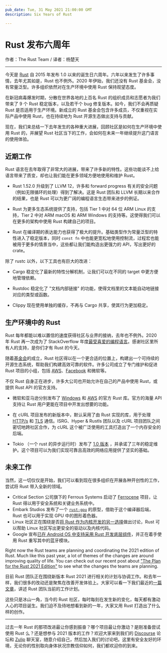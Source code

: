 ```yaml
---
pub_date: Tue, 31 May 2021 21:00:00 GMT
description: Six Years of Rust

---
```


# Rust 发布六周年

作者：The Rust Team / 译者：杨楚天

---

今天是 [Rust] 自 2015 年发布 1.0 以来的诞生日六周年。六年以来发生了许多事情，去年尤其如是，Rust 也不例外。2020 年伊始，我们还没有 Rust 基金会，没有常量泛型。许多组织依然对在生产环境中使用 Rust 保持观望态度。

在新冠病毒爆发时期，分散在世界各地的上百名 Rust 的组织成员和志愿者为我们带来了 9 个 Rust 稳定版本，以及若干个 bug 修复版本。如今，我们不会再质疑 Rust 是否适用于生产环境。新成立的 Rust 基金会包含许多成员，不仅重视在实际产品中使用 Rust，也在持续地为 Rust 开源生态做出支持与贡献。

现在，我们来总结一下去年发生的各种重大进展，回顾社区是如何在生产环境中使用 Rust 的，并展望 Rust 社区当下的工作，会如何在未来一年继续提升这门语言的使用体验。

[rust]: https://www.rust-lang.org

## 近期工作

Rust 语言在去年取得了非常大的进展，带来了许多新的特性。这些功能谈不上给语言带来了质变，却也让我们能在更多领域方便地使用和维护 Rust。

- Rust 1.52.0 升级到了 LLVM 12，许多和 forward progress 有关的安全问题（例如无限循环的处理）得到了解决。这是 Rust 团队和 LLVM 长期以来合作的结果，也是 Rust 可以为更广阔的编程语言生态带来进步的例证。

- Rust 为更多生态系统提供了支持，包括 Tier 1 中对 64 位 ARM Linux 的支持，Tier 2 中对 ARM macOS 和 ARM Windows 的支持等。这使得我们可以在更多的架构中使用 Rust 构建自己的项目。

- Rust 在编译期的表达能力也获得了极大的提升。基础类型作为常量泛型的特性进入了稳定版本，同时 `const fn` 中也能更宽松地使用控制流，过程宏也能被用于更多的情景当中，这些都让我们能构造出更强力的 API，写出更好的 crate。

除了 rustc 以外，以下工具也有巨大的改进：

- Cargo 稳定化了最新的特性分解机制，让我们可以在不同的 target 中更方便地管理依赖。

- Rustdoc 稳定化了 "文档内部链接" 的功能，使得文档里的文本能自动地链接对应的类型或函数。

- Clippy 现在使用单独的缓存，不再与 Cargo 共享，使其行为更加稳定。


## 生产环境中的 Rust 

Rust 每年都能以难以置信的速度获得社区与业界的接纳，去年也不例外。2020 年 Rust 再一次成为了 StackOverflow 年度[最受喜爱的编程语言][stackoverflow]。感谢社区里所有人的支持，是你们才有 Rust 的今天。

随着[基金会][rust foundation]的成立，Rust 社区得以在一个更合适的位置上，构建出一个可持续的开源生态系统，帮助我们构建高效可靠的软件。许多公司成立了专门维护和促进 Rust 项目的小组，包括 [AWS](https://aws.amazon.com/blogs/opensource/how-our-aws-rust-team-will-contribute-to-rusts-future-successes/)、[Facebook](https://engineering.fb.com/2021/04/29/developer-tools/rust/) 和微软等。

不仅 Rust 自身正在进步，许多大公司也开始允许在自己的产品中使用 Rust，或提供 Rust API 的官方支持。

- 微软和亚马逊分别发布了 [Windows] 和 [AWS] 的官方 Rust 库。官方的海量 API 支持让 Rust 用户更能在项目中开发出想要的功能。

- 在 cURL 项目发布的新版本中，默认采用了由 Rust 实现的库，用于处理 [HTTP/s] 和 [TLS] 通信。ISRG、Hyper & Rustls 团队以及 cURL 项目团队之间密切地跨社区合作，为 cURL 这个被广泛使用的工具打造出了一个内存安全的后端。

- Tokio （一个 rust 的异步运行时）发布了 [1.0 版本][tokio-1.0] ，并承诺了三年的稳定维护。这个项目可以为我们实现可靠且高效的网络应用提供了坚实的基础。

[stackoverflow]: https://stackoverflow.blog/2020/06/05/why-the-developers-who-use-rust-love-it-so-much/
[tokio-1.0]: https://tokio.rs/blog/2020-12-tokio-1-0
[http/s]: https://daniel.haxx.se/blog/2020/10/09/rust-in-curl-with-hyper/
[tls]: https://daniel.haxx.se/blog/2021/02/09/curl-supports-rustls/
[rust foundation]: https://foundation.rust-lang.org/posts/2021-02-08-hello-world/
[windows]:https://github.com/microsoft/windows-rs
[aws]: https://github.com/awslabs/aws-sdk-rust

## 未来工作

当然，这一切仅仅是开始，我们可以看到现在很多组织在开展各种开创性的工作，尝试将 Rust 带入全新的领域。

- Critical Section 公司旗下的 Ferrous Systems 启动了 [Ferrocene] 项目，让 Rust 得以用于安全系统和关键业务系统中。
- Embark Studios 发布了一个 [`rust-gpu`] 的原型，借助于这个编译器后端，Rust 也可以用于实现 GPU 中的图形着色器。
- Linux 社区正在围绕是否[将 Rust 作为内核开发的另一选择][linux-rust]做出讨论，Rust 可以帮助 Linux 社区写出更安全的驱动以及内核代码。
- Google 宣布[已在 Android OS 中支持采用 Rust 开发底层组件][android-rust]，并正在着手使用 Rust 重写其中的蓝牙模块。

Right now the Rust teams are planning and coordinating the 2021 edition of Rust. Much like this past year, a lot of themes of the changes are around improving quality of life. You can check out our recent post about ["The Plan for the Rust 2021 Edition"][edition-plan] to see what the changes the teams are planning.

目前 Rust 团队正在围绕新版本 Rust 2021 进行相关的计划与协调工作。和去年一样，我们很多的改动还是聚焦在改善开发体验上。大家可以看一下我们最近的[一篇文章][edition-plan]，讲述 Rust 团队当前的工作计划。

这些只是冰山一角，当今的 Rust 社区，每时每刻在发生新的变化，每天都有激动人心的项目诞生。我们迫不及待地想看到新的一年，大家又用 Rust 打造出了什么样的创作。

---

过去一年 Rust 的那项改进最让你感到振奋？哪个项目最让你激动？是刚准备尝试使用 Rust 么？还是想参与 2021 版本的工作？欢迎大家来到我们的 [Discourse] 论坛和 [Zulip] 聊天室，随意介绍自己，然后加入我们的讨论吧。这里有安全友好的环境，无论你的性别取向身体状况宗教信仰如何，我们都欢迎你的到来。

[ferrocene]: https://ferrous-systems.com/ferrocene
[`rust-gpu`]: https://github.com/EmbarkStudios/rust-gpu
[linux-rust]: https://lore.kernel.org/lkml/CANiq72khBa2GcB6-PHM3A44Y90d6vzYAS=BVpk3nT4B6u+NVDw@mail.gmail.com/T/#mb5e524dae9d5a5815c6e68eb36b9bde4e87c861d
[edition-plan]: https://blog.rust-lang.org/2021/05/11/edition-2021.html
[discourse]: https://users.rust-lang.org/
[zulip]: https://rust-lang.zulipchat.com/
[android-rust]: https://security.googleblog.com/2021/04/rust-in-android-platform.html

